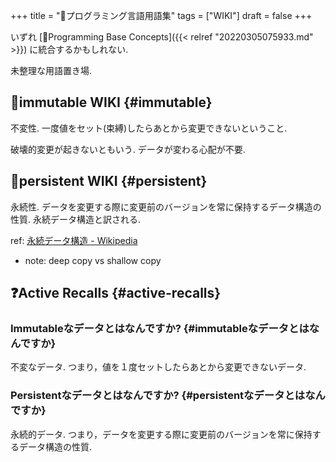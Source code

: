 +++
title = "📝プログラミング言語用語集"
tags = ["WIKI"]
draft = false
+++

いずれ [📝Programming Base Concepts]({{< relref "20220305075933.md" >}}) に統合するかもしれない.

未整理な用語置き場.


## 📝immutable <span class="tag"><span class="WIKI">WIKI</span></span> {#immutable}

不変性. 一度値をセット(束縛)したらあとから変更できないということ.

破壊的変更が起きないともいう. データが変わる心配が不要.


## 📝persistent <span class="tag"><span class="WIKI">WIKI</span></span> {#persistent}

永続性. データを変更する際に変更前のバージョンを常に保持するデータ構造の性質. 永続データ構造と訳される.

ref: [永続データ構造 - Wikipedia](https://ja.wikipedia.org/wiki/%E6%B0%B8%E7%B6%9A%E3%83%87%E3%83%BC%E3%82%BF%E6%A7%8B%E9%80%A0)

-   note: deep copy vs shallow copy


## ❓Active Recalls {#active-recalls}


### Immutableなデータとはなんですか? {#immutableなデータとはなんですか}

不変なデータ. つまり，値を１度セットしたらあとから変更できないデータ.


### Persistentなデータとはなんですか? {#persistentなデータとはなんですか}

永続的データ. つまり，データを変更する際に変更前のバージョンを常に保持するデータ構造の性質.
